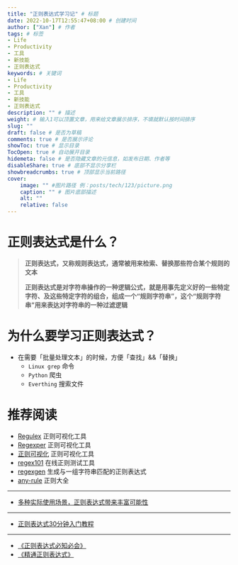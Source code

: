 ```yaml
---
title: "正则表达式学习记" # 标题
date: 2022-10-17T12:55:47+08:00 # 创建时间
author: ["Xan"] # 作者
tags: # 标签
- Life
- Productivity
- 工具
- 新技能
- 正则表达式
keywords: # 关键词
- Life
- Productivity
- 工具
- 新技能
- 正则表达式
description: "" # 描述
weight: # 输入1可以顶置文章，用来给文章展示排序，不填就默认按时间排序
slug: ""
draft: false # 是否为草稿
comments: true # 是否展示评论
showToc: true # 显示目录
TocOpen: true # 自动展开目录
hidemeta: false # 是否隐藏文章的元信息，如发布日期、作者等
disableShare: true # 底部不显示分享栏
showbreadcrumbs: true # 顶部显示当前路径
cover:
    image: "" #图片路径 例：posts/tech/123/picture.png
    caption: "" # 图片底部描述
    alt: ""
    relative: false
---
```


# 正则表达式是什么？
> **正则表达式，又称规则表达式，通常被用来检索、替换那些符合某个规则的文本**
> 
> **正则表达式是对字符串操作的一种逻辑公式，就是用事先定义好的一些特定字符、及这些特定字符的组合，组成一个“规则字符串”，这个“规则字符串”用来表达对字符串的一种过滤逻辑**
# 为什么要学习正则表达式？
- 在需要「批量处理文本」的时候，方便「查找」&&「替换」
	- `Linux grep` 命令
	- `Python` 爬虫
	- `Everthing` 搜索文件
# 推荐阅读
- [Regulex](https://jex.im/regulex/#!flags=&re=%5E(a%7Cb)*%3F%24) 正则可视化工具
- [Regexper](https://regexper.com/) 正则可视化工具
- [正则可视化](https://wangwl.net/r/vr) 正则可视化工具
- [regex101](https://regex101.com/) 在线正则测试工具
- [regexgen](https://npm.runkit.com/regexgen) 生成与一组字符串匹配的正则表达式
- [any-rule](https://any86.github.io/any-rule) 正则大全
***
- [多种实际使用场景，正则表达式带来丰富可能性](https://sspai.com/post/60650)
***
- [正则表达式30分钟入门教程](https://deerchao.cn/tutorials/regex/regex.htm)
***
- [《正则表达式必知必会》](https://book.douban.com/subject/26285406/)
- [《精通正则表达式》](https://book.douban.com/subject/2154713/)
